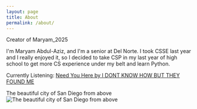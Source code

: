 ```yaml
---
layout: page
title: About
permalink: /about/
---
```


Creator of Maryam_2025

I'm Maryam Abdul-Aziz, and I'm a senior at Del Norte. I took CSSE last year and I really enjoyed it, so I decided to take CSP in my last year of high school to get more CS experience under my belt and learn Python.

Currently Listening: [Need You Here by I DONT KNOW HOW BUT THEY FOUND ME](https://www.youtube.com/watch?v=BybwPRtaFUw)


The beautiful city of San Diego from above
![The beautiful city of San Diego from above]({{site.baseurl}}/images/sandiego.JPG)